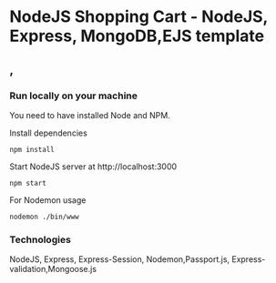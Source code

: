# NodeJS Shopping Cart - NodeJS, Express, MongoDB,EJS template 
## , 
### Run locally on your machine
You need to have installed Node and NPM.



Install dependencies
``` shell
npm install
```

Start NodeJS server at http://localhost:3000
``` shell
npm start
```

For Nodemon usage
``` shell
nodemon ./bin/www
```

### Technologies
NodeJS, Express, Express-Session, Nodemon,Passport.js, Express-validation,Mongoose.js


